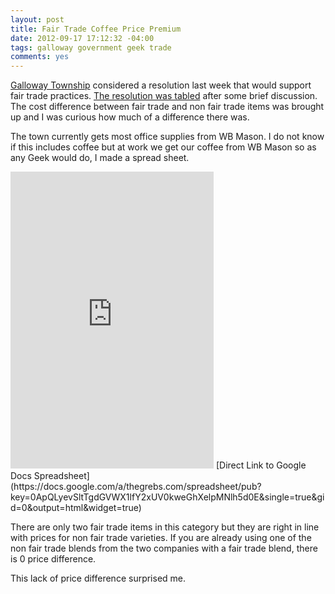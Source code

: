 ```yaml
--- 
layout: post
title: Fair Trade Coffee Price Premium
date: 2012-09-17 17:12:32 -04:00
tags: galloway government geek trade
comments: yes
---
```


[Galloway Township](http://www.gtnj.org) considered a resolution last week that
would support fair trade practices. [The resolution was tabled](http://galloway.patch.com/articles/galloway-council-tables-fair-trade-resolution)
after some brief discussion.  The cost difference between fair trade and non fair
trade items was brought up and I was curious how much of a difference there was.

The town currently gets most office supplies from WB Mason.  I do not know if this
includes coffee but at work we get our coffee from WB Mason so as any Geek would
do, I made a spread sheet.

<iframe width='325' height='475' frameborder='0' src='https://docs.google.com/spreadsheet/pub?key=0ApQLyevSltTgdGVWX1lfY2xUV0kweGhXelpMNlh5d0E&single=true&gid=0&output=html&widget=true'></iframe>
[Direct Link to Google Docs Spreadsheet](https://docs.google.com/a/thegrebs.com/spreadsheet/pub?key=0ApQLyevSltTgdGVWX1lfY2xUV0kweGhXelpMNlh5d0E&single=true&gid=0&output=html&widget=true)

There are only two fair trade items in this category but they are right in line
with prices for non fair trade varieties.  If you are already using one of the
non fair trade blends from the two companies with a fair trade blend, there is 0
price difference.

This lack of price difference surprised me.
